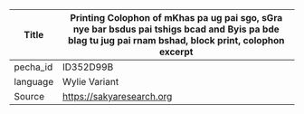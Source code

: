 |Title | Printing Colophon of mKhas pa ug pai sgo, sGra nye bar bsdus pai tshigs bcad and Byis pa bde blag tu jug pai rnam bshad, block print, colophon excerpt 
| --- | --- 
|pecha_id | ID352D99B
|language | Wylie Variant
|Source | https://sakyaresearch.org